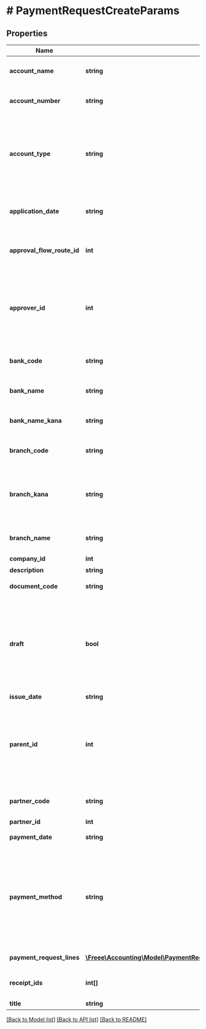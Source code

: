 # # PaymentRequestCreateParams

## Properties

Name | Type | Description | Notes
------------ | ------------- | ------------- | -------------
**account_name** | **string** | 受取人名（カナ）（48文字以内）&lt;br&gt; 支払先指定時には無効 | [optional]
**account_number** | **string** | 口座番号（半角数字1桁〜7桁）&lt;br&gt; 支払先指定時には無効 | [optional]
**account_type** | **string** | &#39;口座種別(ordinary: 普通、checking: 当座、earmarked: 納税準備預金、savings: 貯蓄、other: その他)&#39;&lt;br&gt; &#39;支払先指定時には無効&#39;&lt;br&gt; &#39;デフォルトは ordinary: 普通 です&#39; | [optional]
**application_date** | **string** | 申請日 (yyyy-mm-dd)&lt;br&gt; 指定しない場合は当日の日付が登録されます。 | [optional]
**approval_flow_route_id** | **int** | 申請経路ID&lt;br&gt; 指定する申請経路IDは、申請経路APIを利用して取得してください。 |
**approver_id** | **int** | 承認者のユーザーID&lt;br&gt; 「承認者を指定」の経路を申請経路として使用する場合に指定してください。&lt;br&gt; 指定する承認者のユーザーIDは、申請経路APIを利用して取得してください。 | [optional]
**bank_code** | **string** | 銀行コード（半角数字1桁〜4桁）&lt;br&gt; 支払先指定時には無効 | [optional]
**bank_name** | **string** | 銀行名（255文字以内）&lt;br&gt; 支払先指定時には無効 | [optional]
**bank_name_kana** | **string** | 銀行名（カナ）（15文字以内）&lt;br&gt; 支払先指定時には無効 | [optional]
**branch_code** | **string** | 支店番号（半角数字1桁〜3桁）&lt;br&gt; 支払先指定時には無効 | [optional]
**branch_kana** | **string** | 支店名（カナ）（15文字以内）&lt;br&gt; 指定可能な文字は、英数・カナ・丸括弧・ハイフン・スペースのみです。&lt;br&gt; 支払先指定時には無効 | [optional]
**branch_name** | **string** | 支店名（255文字以内）&lt;br&gt; 支払先指定時には無効 | [optional]
**company_id** | **int** | 事業所ID |
**description** | **string** | 備考 | [optional]
**document_code** | **string** | 請求書番号（255文字以内） | [optional]
**draft** | **bool** | 支払依頼のステータス&lt;br&gt; falseを指定した時は申請中（in_progress）で支払依頼を作成します。&lt;br&gt; trueを指定した時は下書き（draft）で支払依頼を作成します。&lt;br&gt; 未指定の時は下書きとみなして支払依頼を作成します。 |
**issue_date** | **string** | 発生日 (yyyy-mm-dd) |
**parent_id** | **int** | 親申請ID(法人向け エンタープライズプラン、プロフェッショナルプラン)&lt;br&gt; &lt;ul&gt;   &lt;li&gt;承認済みの既存各種申請IDのみ指定可能です。&lt;/li&gt;   &lt;li&gt;各種申請一覧APIを利用して取得してください。&lt;/li&gt; &lt;/ul&gt; | [optional]
**partner_code** | **string** | 支払先の取引先コード&lt;br&gt; 支払先の取引先ID指定時には無効 | [optional]
**partner_id** | **int** | 支払先の取引先ID | [optional]
**payment_date** | **string** | 支払期限 (yyyy-mm-dd) | [optional]
**payment_method** | **string** | &#39;支払方法(none: 指定なし, domestic_bank_transfer: 国内振込, abroad_bank_transfer: 国外振込, account_transfer: 口座振替, credit_card: クレジットカード)&#39;&lt;br&gt; &#39;デフォルトは none: 指定なし です。&#39; | [optional]
**payment_request_lines** | [**\Freee\Accounting\Model\PaymentRequestCreateParamsPaymentRequestLines[]**](PaymentRequestCreateParamsPaymentRequestLines.md) | 支払依頼の項目行一覧（配列） |
**receipt_ids** | **int[]** | 証憑ファイルID（ファイルボックスのファイルID）（配列） | [optional]
**title** | **string** | 申請タイトル |

[[Back to Model list]](../../README.md#models) [[Back to API list]](../../README.md#endpoints) [[Back to README]](../../README.md)
